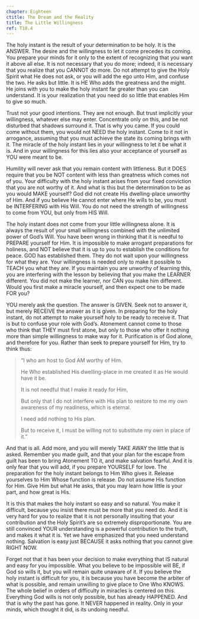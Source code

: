 ```yaml
---
chapter: Eighteen
ctitle: The Dream and the Reality
title: The Little Willingness
ref: T18.4
---
```


The holy instant is the result of your determination to be holy. It is
the ANSWER. The desire and the willingness to let it come precedes its
coming. You prepare your minds for it only to the extent of
recognizing that you want it above all else. It is not necessary that
you do more; indeed, it is necessary that you realize that you CANNOT do
more. Do not attempt to give the Holy Spirit what He does not ask, or
you will add the ego unto Him, and confuse the two. He asks but little.
It is HE Who adds the greatness and the might. He joins with you to make
the holy instant far greater than you can understand. It is your
realization that you need do so little that enables Him to give so much.

Trust not your good intentions. They are not enough. But trust
implicitly your willingness, whatever else may enter. Concentrate only
on this, and be not disturbed that shadows surround it. That is why you
came. If you could come without them, you would not NEED the holy
instant. Come to it not in arrogance, assuming that you must achieve the
state its coming brings with it. The miracle of the holy instant lies in
your willingness to let it be what it is. And in your willingness for
this lies also your acceptance of yourself as YOU were meant to be.

Humility will never ask that you remain content with littleness. But it
DOES require that you be NOT content with less than greatness which
comes not of you. Your difficulty with the holy instant arises from your
fixed conviction that you are not worthy of it. And what is this but the
determination to be as you would MAKE yourself? God did not create His
dwelling-place unworthy of Him. And if you believe He cannot enter where
He wills to be, you must be INTERFERING with His Will. You do not need
the strength of willingness to come from YOU, but only from HIS Will.

The holy instant does not come from your little willingness alone. It is
always the result of your small willingness combined with the unlimited
power of God’s Will. You have been wrong in thinking that it is needful
to PREPARE yourself for Him. It is impossible to make arrogant
preparations for holiness, and NOT believe that it is up to you to
establish the conditions for peace. GOD has established them. They do
not wait upon your willingness for what they are. Your willingness is
needed only to make it possible to TEACH you what they are. If you
maintain you are unworthy of learning this, you are interfering with the
lesson by believing that you make the LEARNER different. You did not
make the learner, nor CAN you
make him different. Would you first make a miracle yourself, and then
expect one to be made FOR you?

YOU merely ask the question. The answer is GIVEN. Seek not to answer it,
but merely RECEIVE the answer as it is given. In preparing for the holy
instant, do not attempt to make yourself holy to be ready to receive
it. That is but to confuse your role with God’s. Atonement cannot come to
those who think that THEY must first atone, but only to those who offer
it nothing more than simple willingness to make way for it. Purification
is of God alone, and therefore for you. Rather than seek to prepare
yourself for Him, try to think thus:

> “I who am host to God AM worthy of Him.
>
> He Who established His dwelling-place in me created it as He would
> have it be.
>
> It is not needful that I make it ready for Him,
>
> But only that I do not interfere with His plan to restore to me my
> own awareness of my readiness, which is eternal.
>
> I need add nothing to His plan.
>
> But to receive it, I must be willing not to substitute my own in
> place of it.”

And that is all. Add more, and you will merely TAKE AWAY the little that
is asked. Remember you made guilt, and that your plan for the escape
from guilt has been to bring Atonement TO it, and make salvation
fearful. And it is only fear that you will add, if you prepare YOURSELF
for love. The preparation for the holy instant belongs to Him Who gives
it. Release yourselves to Him Whose function is release. Do not assume
His function for Him. Give Him but what He asks, that you may learn how
little is your part, and how great is His.

It is this that makes the holy instant so easy and so natural. You make
it difficult, because you insist there must be more that you need do.
And it is very hard for you to realize that it is not personally
insulting that your contribution and the Holy Spirit’s are so extremely
disproportionate. You are still convinced YOUR understanding is a
powerful contribution to the truth, and makes it what it is. Yet we have
emphasized that you need understand nothing. Salvation is easy just
BECAUSE it asks nothing that you
cannot give RIGHT NOW.

Forget not that it has been your decision to make everything that IS
natural and easy for you impossible. What you believe to be impossible
will BE, if God so wills it, but you will remain quite unaware of it. If
you believe the holy instant is difficult for you, it is because you
have become the arbiter of what is possible, and remain unwilling to
give place to One Who KNOWS. The whole belief in orders of difficulty in
miracles is centered on this. Everything God wills is not only possible,
but has already HAPPENED. And that is why the past has gone. It NEVER
happened in reality. Only in your minds, which thought it did, is its
undoing needful.

